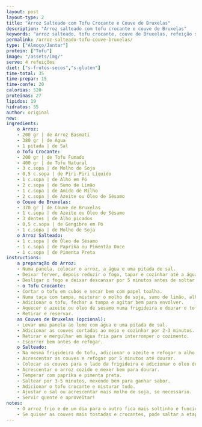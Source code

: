 ```yaml
---
layout: post
layout-type: 2
title: "Arroz Salteado com Tofu Crocante e Couve de Bruxelas"
description: "Arroz salteado com tofu crocante e couve de Bruxelas"
keywords: "arroz salteado, tofu crocante, couve de Bruxelas, refeição saudável, receita vegana, proteína vegetal, arroz basmati, comida asiática, prato equilibrado, refeição fácil"
permalink: /arroz-salteado-tofu-couve-bruxelas/
type: ["Almoço/Jantar"]
protein: ["Tofu"]
image: "/assets/img/"
serve: 4 refeições
diet: ["s-frutos-secos","s-gluten"]
time-total: 35
time-prepar: 15
time-confe: 20
calorias: 520
proteinas: 27
lipidos: 19
hidratos: 55
author: original
new:
ingredients:
    o Arroz:
    - 200 gr | de Arroz Basmati
    - 380 gr | de Água
    - 1 pitada | de Sal
    o Tofu Crocante:
    - 200 gr | de Tofu Fumado
    - 400 gr | de Tofu Natural
    - 3 c.sopa | de Molho de Soja
    - 0,5 c.sopa | de Piri-Piri Líquido
    - 1 c.sopa | de Alho em Pó
    - 2 c.sopa | de Sumo de Limão
    - 1 c.sopa | de Amido de Milho
    - 2 c.sopa | de Azeite ou Óleo de Sésamo
    o Couve de Bruxelas:
    - 370 gr | de Couve de Bruxelas
    - 1 c.sopa | de Azeite ou Óleo de Sésamo
    - 3 dentes | de Alho picados
    - 0,5 c.sopa | de Gengibre em Pó
    - 1 c.sopa | de Molho de Soja
    o Arroz Salteado:
    - 1 c.sopa | de Óleo de Sésamo
    - 1 c.sopa | de Paprika ou Pimentão Doce
    - 1 c.sopa | de Pimenta Preta
instructions:
    a preparação do Arroz:
    - Numa panela, colocar o arroz, a água e uma pitada de sal.
    - Deixar ferver, depois reduzir o fogo, tapar e cozinhar até a água evaporar.
    - Desligar o fogo e deixar descansar por 5 minutos antes de soltar os grãos com um garfo.
    - o Tofu Crocante:
    - Cortar o tofu em cubos e secar bem com papel toalha.
    - Numa taça com tampa, misturar o molho de soja, sumo de limão, alho em pó, piri-piri e amido de milho.
    - Adicionar o tofu, fechar a tampa e agitar bem para envolver.
    - Aquecer o azeite ou óleo de sésamo numa frigideira e dourar o tofu por 5-7 minutos, mexendo até ficar crocante.
    - Retirar e reservar.
    as Couves de Bruxelas (opcional):
    - Levar uma panela ao lume com água e uma pitada de sal.
    - Adicionar as couves cortadas ao meio e cozinhar por 2-3 minutos.
    - Retirar e mergulhar em água fria para interromper o cozimento.
    - Escorrer bem antes de refogar.
    o Salteado:
    - Na mesma frigideira do tofu, adicionar o azeite e refogar o alho e o gengibre por 30 segundos.
    - Acrescentar as couves e refogar por 5 minutos até dourar.
    - Colocar as couves para o lado da frigideira e adicionar o óleo de sésamo no centro.
    - Acrescentar o arroz cozido e mexer bem para dourar.
    - Temperar com paprika e pimenta preta.
    - Saltear por 3-5 minutos, mexendo bem para ganhar sabor.
    - Adicionar o tofu crocante e misturar tudo.
    - Ajustar o sal ou acrescentar mais molho de soja, se necessário.
    - Servir quente e aproveitar!
notes:
    - O arroz frio e de um dia para o outro fica mais soltinho e funciona melhor para saltear.
    - Se quiser as couves mais tostadas e crocantes, pode saltar a etapa de escaldar as couves essa etapa e apenas refogar por mais tempo na frigideira.
---
```


